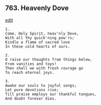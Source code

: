 
## 763.  Heavenly Dove
[edit](https://docs.google.com/document/d/1CDlaU5y2Vo2wTQgQOS351DkKqtc%2DbcQW/edit?mode=html)



    1.
    Come, Holy Spirit, heav'nly Dove,
    With all thy quick'ning pow'rs;
    Kindle a flame of sacred love
    In these cold hearts of ours.

    2.
    O raise our thoughts from things below,
    From vanities and toys!
    Then shall we with fresh courage go
    To reach eternal joys.

    3.
    Awake our souls to joyful songs;
    Let pure devotions rise;
    Till praise employs our thankful tongues,
    And doubt forever dies.

